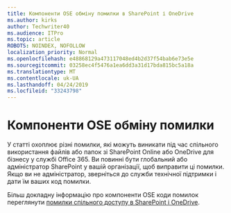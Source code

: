 ```yaml
---
title: Компоненти OSE обміну помилки в SharePoint і OneDrive
ms.author: kirks
author: Techwriter40
ms.audience: ITPro
ms.topic: article
ROBOTS: NOINDEX, NOFOLLOW
localization_priority: Normal
ms.openlocfilehash: e48868129a473117048ed4b2d37f54bab6e73e5e
ms.sourcegitcommit: 03258ec4f5476a1ea6dd3a31d17bda815bc5a18a
ms.translationtype: MT
ms.contentlocale: uk-UA
ms.lasthandoff: 04/24/2019
ms.locfileid: "33243798"
---
```

# <a name="ose-sharing-errors"></a>Компоненти OSE обміну помилки

У статті охоплює різні помилки, які можуть виникати під час спільного використання файлів або папок зі SharePoint Online або OneDrive для бізнесу у службі Office 365. Ви повинні бути глобальний або адміністратор SharePoint у вашій організації, щоб виправити ці помилки. Якщо ви не адміністратор, зверніться до служби технічної підтримки і дати їм ваших код помилки.

Більш докладну інформацію про компоненти OSE коди помилок переглянути [помилки спільного доступу в SharePoint і OneDrive](https://docs.microsoft.com/en-us/sharepoint/sharepoint-onedrive-error-message).
